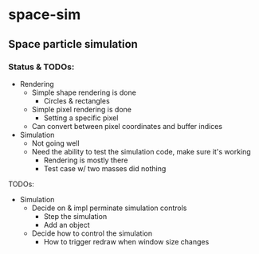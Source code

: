 # space-sim
Space particle simulation
-----
### Status & TODOs:
- Rendering
  - Simple shape rendering is done
    - Circles & rectangles
  - Simple pixel rendering is done
    - Setting a specific pixel
  - Can convert between pixel coordinates and buffer indices
- Simulation
  - Not going well
  - Need the ability to test the simulation code, make sure it's working
    - Rendering is mostly there
    - Test case w/ two masses did nothing

TODOs:
- Simulation
  - Decide on & impl perminate simulation controls
    - Step the simulation
    - Add an object
  - Decide how to control the simulation
    - How to trigger redraw when window size changes